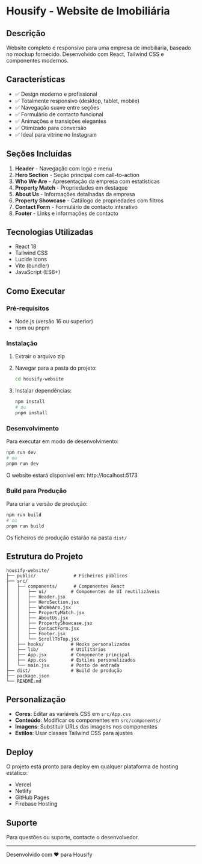 # Housify - Website de Imobiliária

## Descrição
Website completo e responsivo para uma empresa de imobiliária, baseado no mockup fornecido. Desenvolvido com React, Tailwind CSS e componentes modernos.

## Características
- ✅ Design moderno e profissional
- ✅ Totalmente responsivo (desktop, tablet, mobile)
- ✅ Navegação suave entre seções
- ✅ Formulário de contacto funcional
- ✅ Animações e transições elegantes
- ✅ Otimizado para conversão
- ✅ Ideal para vitrine no Instagram

## Seções Incluídas
1. **Header** - Navegação com logo e menu
2. **Hero Section** - Seção principal com call-to-action
3. **Who We Are** - Apresentação da empresa com estatísticas
4. **Property Match** - Propriedades em destaque
5. **About Us** - Informações detalhadas da empresa
6. **Property Showcase** - Catálogo de propriedades com filtros
7. **Contact Form** - Formulário de contacto interativo
8. **Footer** - Links e informações de contacto

## Tecnologias Utilizadas
- React 18
- Tailwind CSS
- Lucide Icons
- Vite (bundler)
- JavaScript (ES6+)

## Como Executar

### Pré-requisitos
- Node.js (versão 16 ou superior)
- npm ou pnpm

### Instalação
1. Extrair o arquivo zip
2. Navegar para a pasta do projeto:
   ```bash
   cd housify-website
   ```

3. Instalar dependências:
   ```bash
   npm install
   # ou
   pnpm install
   ```

### Desenvolvimento
Para executar em modo de desenvolvimento:
```bash
npm run dev
# ou
pnpm run dev
```

O website estará disponível em: http://localhost:5173

### Build para Produção
Para criar a versão de produção:
```bash
npm run build
# ou
pnpm run build
```

Os ficheiros de produção estarão na pasta `dist/`

## Estrutura do Projeto
```
housify-website/
├── public/              # Ficheiros públicos
├── src/
│   ├── components/      # Componentes React
│   │   ├── ui/         # Componentes de UI reutilizáveis
│   │   ├── Header.jsx
│   │   ├── HeroSection.jsx
│   │   ├── WhoWeAre.jsx
│   │   ├── PropertyMatch.jsx
│   │   ├── AboutUs.jsx
│   │   ├── PropertyShowcase.jsx
│   │   ├── ContactForm.jsx
│   │   ├── Footer.jsx
│   │   └── ScrollToTop.jsx
│   ├── hooks/          # Hooks personalizados
│   ├── lib/            # Utilitários
│   ├── App.jsx         # Componente principal
│   ├── App.css         # Estilos personalizados
│   └── main.jsx        # Ponto de entrada
├── dist/               # Build de produção
├── package.json
└── README.md
```

## Personalização
- **Cores**: Editar as variáveis CSS em `src/App.css`
- **Conteúdo**: Modificar os componentes em `src/components/`
- **Imagens**: Substituir URLs das imagens nos componentes
- **Estilos**: Usar classes Tailwind CSS para ajustes

## Deploy
O projeto está pronto para deploy em qualquer plataforma de hosting estático:
- Vercel
- Netlify
- GitHub Pages
- Firebase Hosting

## Suporte
Para questões ou suporte, contacte o desenvolvedor.

---
Desenvolvido com ❤️ para Housify

